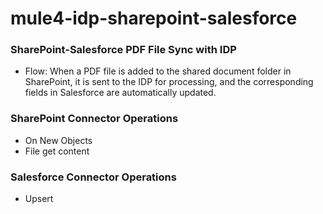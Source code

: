 # mule4-idp-sharepoint-salesforce

### SharePoint-Salesforce PDF File Sync with IDP
- Flow: When a PDF file is added to the shared document folder in SharePoint, it is sent to the IDP for processing, and the corresponding fields in Salesforce are automatically updated.

### SharePoint Connector Operations
- On New Objects
- File get content
  
### Salesforce Connector Operations
- Upsert

